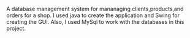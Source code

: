 A database management system for mananaging clients,products,and orders for a shop. I used java to create the application and Swing for creating the GUI. Also, I used MySql to work with the databases in this project.
